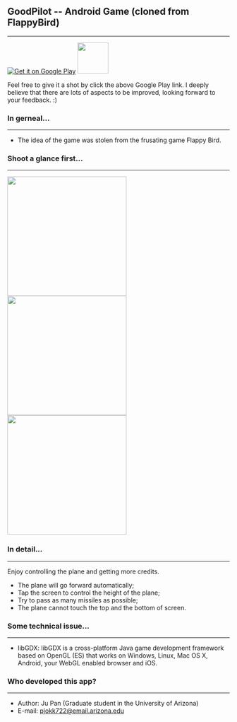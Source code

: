 ## GoodPilot -- Android Game (cloned from FlappyBird)
---
[![Get it on Google Play](http://www.android.com/images/brand/get_it_on_play_logo_small.png)](https://play.google.com/store/apps/details?id=com.jupan.goodpilot) 
<img src="https://github.com/jupan1994/jupan1/blob/master/Android/GoodPilot/plane.png" width="70">

Feel free to give it a shot by click the above Google Play link. 
I deeply believe that there are lots of aspects to be improved, looking forward to your feedback. :) 

### In gerneal...
---
* The idea of the game was stolen from the frusating game Flappy Bird.

### Shoot a glance first...
---
<img src="https://github.com/jupan1994/jupan1/blob/master/Android/GoodPilot/start.png" width="270"> <img src="https://github.com/jupan1994/jupan1/blob/master/Android/GoodPilot/fly.png" width="270"> <img src="https://github.com/jupan1994/jupan1/blob/master/Android/GoodPilot/end.png" width="270">

### In detail...
---
Enjoy controlling the plane and getting more credits.
* The plane will go forward automatically;
* Tap the screen to control the height of the plane;
* Try to pass as many missiles as possible;
* The plane cannot touch the top and the bottom of screen.

### Some technical issue...
---
* libGDX: libGDX is a cross-platform Java game development framework based on OpenGL (ES) that works on Windows, Linux, Mac OS X, Android, your WebGL enabled browser and iOS.

### Who developed this app?
---
* Author: Ju Pan (Graduate student in the University of Arizona)
* E-mail: pjokk722@email.arizona.edu
